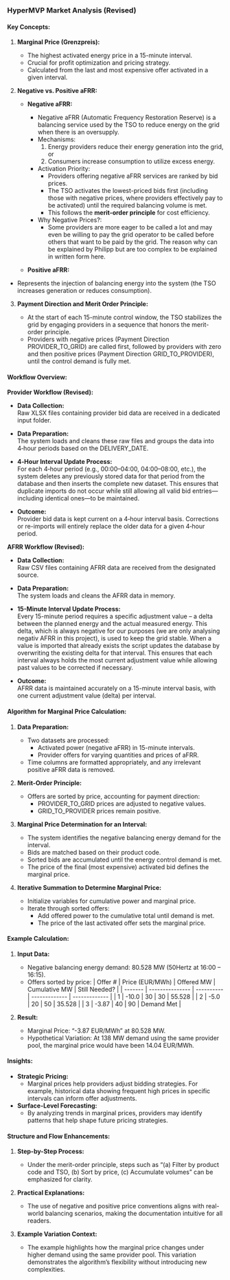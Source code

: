 ### HyperMVP Market Analysis (Revised)

#### Key Concepts:

1. **Marginal Price (Grenzpreis):**

   - The highest activated energy price in a 15-minute interval.
   - Crucial for profit optimization and pricing strategy.
   - Calculated from the last and most expensive offer activated in a given interval.

2. **Negative vs. Positive aFRR:**

   - **Negative aFRR:**
     - Negative aFRR (Automatic Frequency Restoration Reserve) is a balancing service used by the TSO to reduce energy on the grid when there is an oversupply.
     - Mechanisms:
       1. Energy providers reduce their energy generation into the grid, or
       2. Consumers increase consumption to utilize excess energy.
     - Activation Priority:
       - Providers offering negative aFRR services are ranked by bid prices.
       - The TSO activates the lowest-priced bids first (including those with negative prices, where providers effectively pay to be activated) until the required balancing volume is met.
       - This follows the **merit-order principle** for cost efficiency.
     - Why Negative Prices?:
       - Some providers are more eager to be called a lot and may even be willing to pay the grid operator to be called before others that want to be paid by the grid. The reason why can be explained by Philipp but are too complex to be explained in written form here.

   - **Positive aFRR:**
- Represents the injection of balancing energy into the system (the TSO increases generation or reduces consumption).

3. **Payment Direction and Merit Order Principle:**

   - At the start of each 15-minute control window, the TSO stabilizes the grid by engaging providers in a sequence that honors the merit-order principle.
   - Providers with negative prices (Payment Direction PROVIDER_TO_GRID) are called first, followed by providers with zero and then positive prices (Payment Direction GRID_TO_PROVIDER), until the control demand is fully met.

#### Workflow Overview:

**Provider Workflow (Revised):**

- **Data Collection:**  
  Raw XLSX files containing provider bid data are received in a dedicated input folder.

- **Data Preparation:**  
  The system loads and cleans these raw files and groups the data into 4‑hour periods based on the DELIVERY_DATE.
  
- **4‑Hour Interval Update Process:**  
  For each 4‑hour period (e.g., 00:00–04:00, 04:00–08:00, etc.), the system deletes any previously stored data for that period from the database and then inserts the complete new dataset. This ensures that duplicate imports do not occur while still allowing all valid bid entries—including identical ones—to be maintained.

- **Outcome:**  
  Provider bid data is kept current on a 4‑hour interval basis. Corrections or re-imports will entirely replace the older data for a given 4‑hour period.

**AFRR Workflow (Revised):**

- **Data Collection:**  
  Raw CSV files containing AFRR data are received from the designated source.

- **Data Preparation:**  
  The system loads and cleans the AFRR data in memory.

- **15-Minute Interval Update Process:**  
  Every 15-minute period requires a specific adjustment value – a delta between the planned energy and the actual measured energy. This delta, which is always negative for our purposes (we are only analysing negativ AFRR in this project), is used to keep the grid stable. 
  When a value is imported that already exists the script updates the database by overwriting the existing delta for that interval. This ensures that each interval always holds the most current adjustment value while allowing past values to be corrected if necessary.

- **Outcome:**  
  AFRR data is maintained accurately on a 15-minute interval basis, with one current adjustment value (delta) per interval.

#### Algorithm for Marginal Price Calculation:

1. **Data Preparation:**

   - Two datasets are processed:
     - Activated power (negative aFRR) in 15-minute intervals.
     - Provider offers for varying quantities and prices of aFRR.
   - Time columns are formatted appropriately, and any irrelevant positive aFRR data is removed.

2. **Merit-Order Principle:**

   - Offers are sorted by price, accounting for payment direction:
     - PROVIDER_TO_GRID prices are adjusted to negative values.
     - GRID_TO_PROVIDER prices remain positive.

3. **Marginal Price Determination for an Interval:**

   - The system identifies the negative balancing energy demand for the interval.
   - Bids are matched based on their product code.
   - Sorted bids are accumulated until the energy control demand is met.
   - The price of the final (most expensive) activated bid defines the marginal price.

4. **Iterative Summation to Determine Marginal Price:**

   - Initialize variables for cumulative power and marginal price.
   - Iterate through sorted offers:
     - Add offered power to the cumulative total until demand is met.
     - The price of the last activated offer sets the marginal price.

#### Example Calculation:

1. **Input Data:**

   - Negative balancing energy demand: 80.528 MW (50Hertz at 16:00 – 16:15).
   - Offers sorted by price:
     | Offer # | Price (EUR/MWh) | Offered MW | Cumulative MW | Still Needed? |
     | ------- | --------------- | ---------- | ------------- | ------------- |
     | 1       | -10.0           | 30         | 30            | 55.528        |
     | 2       | -5.0            | 20         | 50            | 35.528        |
     | 3       | -3.87           | 40         | 90            | Demand Met    |

2. **Result:**

   - Marginal Price: “-3.87 EUR/MWh” at 80.528 MW.
   - Hypothetical Variation: At 138 MW demand using the same provider pool, the marginal price would have been 14.04 EUR/MWh.

#### Insights:

- **Strategic Pricing:**
  - Marginal prices help providers adjust bidding strategies. For example, historical data showing frequent high prices in specific intervals can inform offer adjustments.
- **Surface-Level Forecasting:**
  - By analyzing trends in marginal prices, providers may identify patterns that help shape future pricing strategies.

#### Structure and Flow Enhancements:

1. **Step-by-Step Process:**

   - Under the merit-order principle, steps such as “(a) Filter by product code and TSO, (b) Sort by price, (c) Accumulate volumes” can be emphasized for clarity.

2. **Practical Explanations:**

   - The use of negative and positive price conventions aligns with real-world balancing scenarios, making the documentation intuitive for all readers.

3. **Example Variation Context:**

   - The example highlights how the marginal price changes under higher demand using the same provider pool. This variation demonstrates the algorithm’s flexibility without introducing new complexities.



